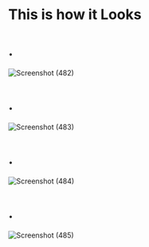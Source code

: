 # This is how it Looks #
# . #

![Screenshot (482)](https://github.com/Ukashashere/Portfolio_Ukasha_Ahmad/assets/116743795/3ec26b5f-33e1-40ad-8d99-a15ef3edc396)
# . #
![Screenshot (483)](https://github.com/Ukashashere/Portfolio_Ukasha_Ahmad/assets/116743795/256ea65d-14ac-4773-b2f4-e07713e47a98)
# . #
![Screenshot (484)](https://github.com/Ukashashere/Portfolio_Ukasha_Ahmad/assets/116743795/388d5039-ac36-4002-82af-fdeebe40c550)
# . #
![Screenshot (485)](https://github.com/Ukashashere/Portfolio_Ukasha_Ahmad/assets/116743795/c8bbe842-159c-41c2-abeb-09050779de7b)



